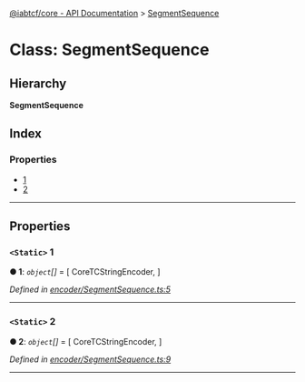 [@iabtcf/core - API Documentation](../README.md) > [SegmentSequence](../classes/segmentsequence.md)

# Class: SegmentSequence

## Hierarchy

**SegmentSequence**

## Index

### Properties

* [1](segmentsequence.md#1)
* [2](segmentsequence.md#2)

---

## Properties

<a id="1"></a>

### `<Static>` 1

**● 1**: *`object`[]* =  [
    CoreTCStringEncoder,
  ]

*Defined in [encoder/SegmentSequence.ts:5](https://github.com/chrispaterson/iabtcf-es/blob/ffdba84/modules/core/src/encoder/SegmentSequence.ts#L5)*

___
<a id="2"></a>

### `<Static>` 2

**● 2**: *`object`[]* =  [
    CoreTCStringEncoder,
  ]

*Defined in [encoder/SegmentSequence.ts:9](https://github.com/chrispaterson/iabtcf-es/blob/ffdba84/modules/core/src/encoder/SegmentSequence.ts#L9)*

___

